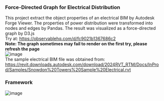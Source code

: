 ### Force-Directed Graph for Electrical Distribution
This project extract the object properties of an electrical BIM by Autodesk Forge Viewer. The properties of power distribution were transformed into nodes and edges by Pandas. The result was visualized as a force-directed graph by D3.js  
Try  at: https://observablehq.com/d/fc9021b1367686c2  
**Note: The graph sometimes may fail to render on the first try, please refresh the page**  
![image](https://github.com/sfyuen/force-directed-graph-revit/assets/117583090/e2887ff6-4a6c-48a2-af9d-b94d92645ed0)  
The sample electrical BIM file was obtained from:  
https://revit.downloads.autodesk.com/download/2024RVT_RTM/Docs/InProd/Samples/Snowdon%20Towers%20Sample%20Electrical.rvt
### Framework
![image](https://github.com/sfyuen/force-directed-graph-revit/assets/117583090/eb505ae3-294f-4c09-a6ff-71d09cbe499f)

